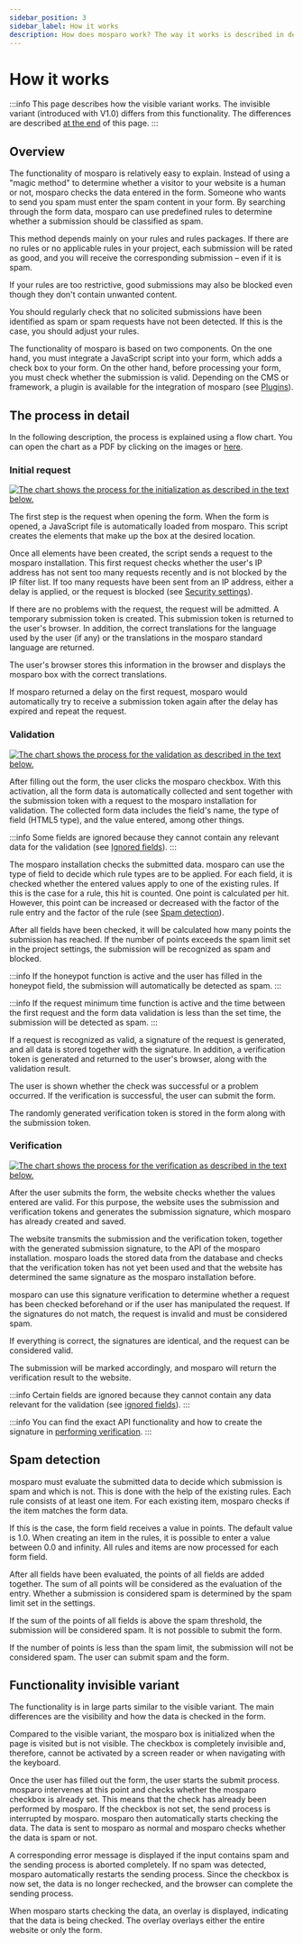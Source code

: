 ```yaml
---
sidebar_position: 3
sidebar_label: How it works
description: How does mosparo work? The way it works is described in detail here.
---
```


# How it works

:::info
This page describes how the visible variant works. The invisible variant (introduced with V1.0) differs from this functionality. The differences are described [at the end](#functionality-invisible-variant) of this page.
:::

## Overview

The functionality of mosparo is relatively easy to explain. Instead of using a "magic method" to determine whether a visitor to your website is a human or not, mosparo checks the data entered in the form. Someone who wants to send you spam must enter the spam content in your form. By searching through the form data, mosparo can use predefined rules to determine whether a submission should be classified as spam.

This method depends mainly on your rules and rules packages. If there are no rules or no applicable rules in your project, each submission will be rated as good, and you will receive the corresponding submission – even if it is spam.

If your rules are too restrictive, good submissions may also be blocked even though they don't contain unwanted content.

You should regularly check that no solicited submissions have been identified as spam or spam requests have not been detected. If this is the case, you should adjust your rules.

The functionality of mosparo is based on two components. On the one hand, you must integrate a JavaScript script into your form, which adds a check box to your form. On the other hand, before processing your form, you must check whether the submission is valid. Depending on the CMS or framework, a plugin is available for the integration of mosparo (see [Plugins](../integration/with_plugins/)).

## The process in detail

In the following description, the process is explained using a flow chart. You can open the chart as a PDF by clicking on the images or [here](./assets/process_chart_v1.0_EN.pdf).

### Initial request

[![The chart shows the process for the initialization as described in the text below.](./assets/process_cart_initializing_EN.jpg)](./assets/process_chart_v1.0_EN.pdf)

The first step is the request when opening the form. When the form is opened, a JavaScript file is automatically loaded from mosparo. This script creates the elements that make up the box at the desired location.

Once all elements have been created, the script sends a request to the mosparo installation. This first request checks whether the user's IP address has not sent too many requests recently and is not blocked by the IP filter list. If too many requests have been sent from an IP address, either a delay is applied, or the request is blocked (see [Security settings](../usage/settings/#security-settings/)).

If there are no problems with the request, the request will be admitted. A temporary submission token is created. This submission token is returned to the user's browser. In addition, the correct translations for the language used by the user (if any) or the translations in the mosparo standard language are returned.

The user's browser stores this information in the browser and displays the mosparo box with the correct translations.

If mosparo returned a delay on the first request, mosparo would automatically try to receive a submission token again after the delay has expired and repeat the request.

### Validation

[![The chart shows the process for the validation as described in the text below.](./assets/process_cart_validation_EN.jpg)](./assets/process_chart_v1.0_EN.pdf)

After filling out the form, the user clicks the mosparo checkbox. With this activation, all the form data is automatically collected and sent together with the submission token with a request to the mosparo installation for validation. The collected form data includes the field's name, the type of field (HTML5 type), and the value entered, among other things.

:::info
Some fields are ignored because they cannot contain any relevant data for the validation (see [Ignored fields](../integration/ignored_fields/)).
:::

The mosparo installation checks the submitted data. mosparo can use the type of field to decide which rule types are to be applied. For each field, it is checked whether the entered values apply to one of the existing rules. If this is the case for a rule, this hit is counted. One point is calculated per hit. However, this point can be increased or decreased with the factor of the rule entry and the factor of the rule (see [Spam detection](#spam-detection)).

After all fields have been checked, it will be calculated how many points the submission has reached. If the number of points exceeds the spam limit set in the project settings, the submission will be recognized as spam and blocked.

:::info
If the honeypot function is active and the user has filled in the honeypot field, the submission will automatically be detected as spam.
:::

:::info
If the request minimum time function is active and the time between the first request and the form data validation is less than the set time, the submission will be detected as spam.
:::

If a request is recognized as valid, a signature of the request is generated, and all data is stored together with the signature. In addition, a verification token is generated and returned to the user's browser, along with the validation result.

The user is shown whether the check was successful or a problem occurred. If the verification is successful, the user can submit the form.

The randomly generated verification token is stored in the form along with the submission token.

### Verification

[![The chart shows the process for the verification as described in the text below.](./assets/process_cart_verification_EN.jpg)](./assets/process_chart_v1.0_EN.pdf)

After the user submits the form, the website checks whether the values entered are valid. For this purpose, the website uses the submission and verification tokens and generates the submission signature, which mosparo has already created and saved.

The website transmits the submission and the verification token, together with the generated submission signature, to the API of the mosparo installation. mosparo loads the stored data from the database and checks that the verification token has not yet been used and that the website has determined the same signature as the mosparo installation before.

mosparo can use this signature verification to determine whether a request has been checked beforehand or if the user has manipulated the request. If the signatures do not match, the request is invalid and must be considered spam.

If everything is correct, the signatures are identical, and the request can be considered valid.

The submission will be marked accordingly, and mosparo will return the verification result to the website.

:::info
Certain fields are ignored because they cannot contain any data relevant for the validation (see [ignored fields](../integration/ignored_fields/)).
:::

:::info
You can find the exact API functionality and how to create the signature in [performing verification](../integration/custom#performing-verification/).
:::

## Spam detection

mosparo must evaluate the submitted data to decide which submission is spam and which is not. This is done with the help of the existing rules. Each rule consists of at least one item. For each existing item, mosparo checks if the item matches the form data.

If this is the case, the form field receives a value in points. The default value is 1.0. When creating an item in the rules, it is possible to enter a value between 0.0 and infinity. All rules and items are now processed for each form field.

After all fields have been evaluated, the points of all fields are added together. The sum of all points will be considered as the evaluation of the entry. Whether a submission is considered spam is determined by the spam limit set in the settings.

If the sum of the points of all fields is above the spam threshold, the submission will be considered spam. It is not possible to submit the form.

If the number of points is less than the spam limit, the submission will not be considered spam. The user can submit spam and the form.

## Functionality invisible variant

The functionality is in large parts similar to the visible variant. The main differences are the visibility and how the data is checked in the form.

Compared to the visible variant, the mosparo box is initialized when the page is visited but is not visible. The checkbox is completely invisible and, therefore, cannot be activated by a screen reader or when navigating with the keyboard.

Once the user has filled out the form, the user starts the submit process. mosparo intervenes at this point and checks whether the mosparo checkbox is already set. This means that the check has already been performed by mosparo. If the checkbox is not set, the send process is interrupted by mosparo. mosparo then automatically starts checking the data. The data is sent to mosparo as normal and mosparo checks whether the data is spam or not.

A corresponding error message is displayed if the input contains spam and the sending process is aborted completely. If no spam was detected, mosparo automatically restarts the sending process. Since the checkbox is now set, the data is no longer rechecked, and the browser can complete the sending process.

When mosparo starts checking the data, an overlay is displayed, indicating that the data is being checked. The overlay overlays either the entire website or only the form.
